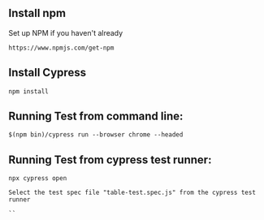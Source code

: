 ## Install npm
Set up NPM if you haven't already
```
https://www.npmjs.com/get-npm
```

## Install Cypress
```
npm install
```

## Running Test from command line:
```
$(npm bin)/cypress run --browser chrome --headed

```

## Running Test from cypress test runner:
```
npx cypress open

```
```
Select the test spec file "table-test.spec.js" from the cypress test runner

``
